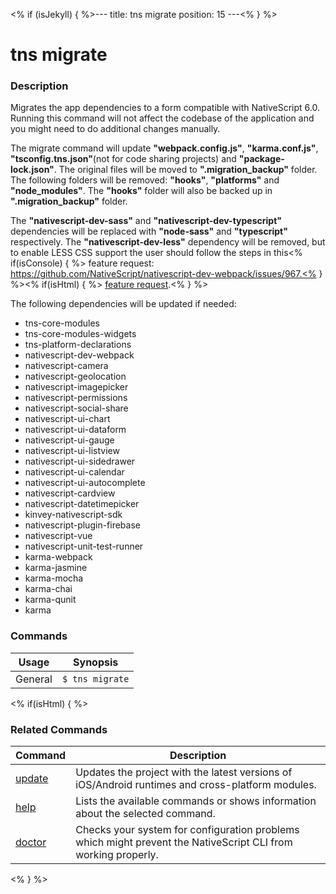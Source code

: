 <% if (isJekyll) { %>---
title: tns migrate
position: 15
---<% } %>

# tns migrate

### Description

Migrates the app dependencies to a form compatible with NativeScript 6.0. Running this command will not affect the codebase of the application and you might need to do additional changes manually.

The migrate command will update **"webpack.config.js"**, **"karma.conf.js"**, **"tsconfig.tns.json"**(not for code sharing projects) and **"package-lock.json"**. The original files will be moved to **".migration_backup"** folder.
The following folders will be removed: **"hooks"**, **"platforms"** and **"node_modules"**. The **"hooks"** folder will also be backed up in **".migration_backup"** folder.

The **"nativescript-dev-sass"** and **"nativescript-dev-typescript"** dependencies will be replaced with **"node-sass"** and **"typescript"** respectively.
The **"nativescript-dev-less"** dependency will be removed, but to enable LESS CSS support the user should follow the steps in this<% if(isConsole) { %> feature request: https://github.com/NativeScript/nativescript-dev-webpack/issues/967.<% } %><% if(isHtml) { %> [feature request](https://github.com/NativeScript/nativescript-dev-webpack/issues/967).<% } %>

The following dependencies will be updated if needed: 
* tns-core-modules
* tns-core-modules-widgets
* tns-platform-declarations
* nativescript-dev-webpack
* nativescript-camera
* nativescript-geolocation
* nativescript-imagepicker
* nativescript-permissions
* nativescript-social-share
* nativescript-ui-chart
* nativescript-ui-dataform
* nativescript-ui-gauge
* nativescript-ui-listview
* nativescript-ui-sidedrawer
* nativescript-ui-calendar
* nativescript-ui-autocomplete
* nativescript-cardview
* nativescript-datetimepicker
* kinvey-nativescript-sdk
* nativescript-plugin-firebase
* nativescript-vue
* nativescript-unit-test-runner
* karma-webpack
* karma-jasmine
* karma-mocha
* karma-chai
* karma-qunit
* karma

### Commands

Usage | Synopsis
------|-------
General | `$ tns migrate`

<% if(isHtml) { %>

### Related Commands

Command | Description
----------|----------
[update](update.html) | Updates the project with the latest versions of iOS/Android runtimes and cross-platform modules.
[help](help.html) | Lists the available commands or shows information about the selected command.
[doctor](doctor.html) | Checks your system for configuration problems which might prevent the NativeScript CLI from working properly.
<% } %>
